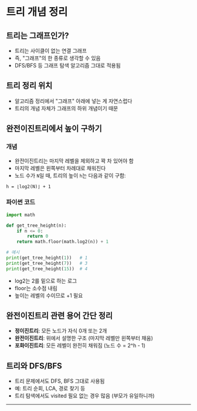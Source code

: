 # 트리 개념 정리

## 트리는 그래프인가?
- 트리는 사이클이 없는 연결 그래프
- 즉, "그래프"의 한 종류로 생각할 수 있음
- DFS/BFS 등 그래프 탐색 알고리즘 그대로 적용됨

## 트리 정리 위치
- 알고리즘 정리에서 "그래프" 아래에 넣는 게 자연스럽다
- 트리의 개념 자체가 그래프의 하위 개념이기 때문

## 완전이진트리에서 높이 구하기

### 개념
- 완전이진트리는 마지막 레벨을 제외하고 꽉 차 있어야 함
- 마지막 레벨은 왼쪽부터 차례대로 채워진다
- 노드 수가 `N`일 때, 트리의 높이 `h`는 다음과 같이 구함:

```
h = ⌊log2(N)⌋ + 1
```

### 파이썬 코드
```python
import math

def get_tree_height(n):
    if n <= 0:
        return 0
    return math.floor(math.log2(n)) + 1

# 예시
print(get_tree_height(1))   # 1
print(get_tree_height(7))   # 3
print(get_tree_height(15))  # 4
```

- log2는 2를 밑으로 하는 로그
- floor는 소수점 내림
- 높이는 레벨의 수이므로 +1 필요

## 완전이진트리 관련 용어 간단 정리
- **정이진트리**: 모든 노드가 자식 0개 또는 2개
- **완전이진트리**: 위에서 설명한 구조 (마지막 레벨만 왼쪽부터 채움)
- **포화이진트리**: 모든 레벨이 완전히 채워짐 (노드 수 = 2^h - 1)

## 트리와 DFS/BFS
- 트리 문제에서도 DFS, BFS 그대로 사용됨
- 예: 트리 순회, LCA, 경로 찾기 등
- 트리 탐색에서도 visited 필요 없는 경우 많음 (부모가 유일하니까)

---

